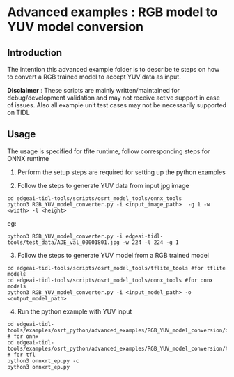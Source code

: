 # Advanced examples : RGB model to YUV model conversion

## Introduction 

The intention this advanced example folder is to describe te steps on how to convert a RGB trained model to accept YUV data as input. 

**Disclaimer** : These scripts are mainly written/maintained for debug/development validation and may not receive active support in case of issues. Also all example unit test cases may not be necessarily supported on TIDL

## Usage

The usage is specified for tfite runtime, follow corresponding steps for ONNX runtime

1. Perform the setup steps are required for setting up the python examples

2. Follow the steps to generate YUV data from input jpg image

```
cd edgeai-tidl-tools/scripts/osrt_model_tools/onnx_tools 
python3 RGB_YUV_model_converter.py -i <input_image_path>  -g 1 -w <width> -l <height>
```
eg:
```
python3 RGB_YUV_model_converter.py -i edgeai-tidl-tools/test_data/ADE_val_00001801.jpg -w 224 -l 224 -g 1
```

3. Follow the steps to generate YUV model from a RGB trained model

```
cd edgeai-tidl-tools/scripts/osrt_model_tools/tflite_tools #for tflite models
cd edgeai-tidl-tools/scripts/osrt_model_tools/onnx_tools #for onnx models
python3 RGB_YUV_model_converter.py -i <input_model_path> -o <output_model_path>
```

4. Run the python example with YUV input
```
cd edgeai-tidl-tools/examples/osrt_python/advanced_examples/RGB_YUV_model_conversion/ort # for onnx
cd edgeai-tidl-tools/examples/osrt_python/advanced_examples/RGB_YUV_model_conversion/tfl # for tfl
python3 onnxrt_ep.py -c
python3 onnxrt_ep.py 
```